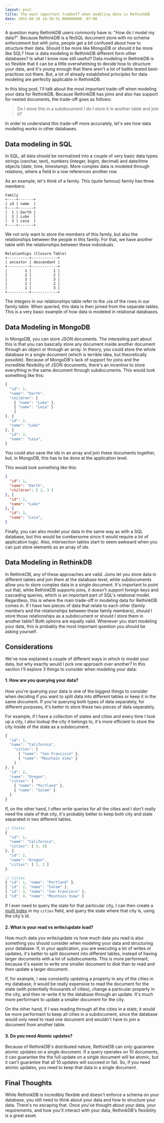 ```yaml
---
layout: post
title: The most important tradeoff when modeling data in RethinkDB
date: 2015-06-26 14:30:51.000000000 -07:00
---
```

A question many RethinkDB users commonly have is: "How do I model my data?". Because RethinkDB is a NoSQL document store with no schema enforcement but with joins, people get a bit confused about how to structure their data. Should it be more like MongoDB or should it be more like SQL? How is data modeling in RethinkDB different form other databases? Is what I know now still useful? Data modeling in RethinkDB is so flexible that it can be a little overwhelming to decide how to structure your data, and it's young enough that there aren't a lot of battle tested best-practices out there. But, a lot of already established principles for data modeling are perfectly applicable in RethinkDB.

In this blog post, I'll talk about the most important trade-off when modeling your data for RethinkDB. Because RethinkDB has joins and also has support for nested documents, the trade-off goes as follows: 

> Do I store this in a subdocument I do I store it in another table and join it?

In order to understand this trade-off more accurately,  let's see how data modeling works in other databases.

## Data modeling in SQL

In SQL, all data should be normalized into a couple of very basic data types: strings (varchar, text), numbers (integer, bigint, decimal) and date/time objects (date, time, timestamp). More complex data is modeled through relations, where a field in a row references another row.

As an example, let's think of a family. This (quite famous) family has three members: 

```
Family
+----+-------+
| id | name  |
+----+-------+
|  1 | Darth |
|  2 | Luke  |
|  3 | Leia  |
+----+-------+
```
We not only want to store the members of this family, but also the relationships between the people in this family. For that, we have another table with the relationships between these individuals.

```
Relationhips (Closure Table)
+----------+------------+
| ancestor | descendant |
+----------+------------+
|        1 |          1 |
|        2 |          2 |
|        3 |          3 |
|        1 |          2 |
|        1 |          3 |
+----------+------------+
```
The integers in our relationships table refer to the `id`s of the rows in our family table. When queried, this data is then joined from the separate tables. This is a very basic example of how data is modeled in relational databases.

## Data Modeling in MongoDB

In MongoDB, you can store JSON documents. The interesting part about this is that you can basically store any document inside another document through an object or through an array. In theory, you could store the whole database in a single document (which is terrible idea, but theoretically possible). Because of MongoDB's lack of support for joins and the incredible flexibility of JSON documents, there's an incentive to store everything in the same document through subdocuments. This would look something like this:

```javascript
{
  "id": 1,
  "name": "Darth", 
  "children": [ 
    { "name": "Luke" },
    { "name": "Leia" } 
    ]
}, {
  "id": 2,
  "name": "Luke"
}, {
  "id": 3,
  "name": "Leia",
}
```

You could also save the ids in an array and join these documents together, but, in MongoDB, this has to be done at the application level. 

This would look something like this:

```json
{
  "id": 1,
  "name": "Darth", 
  "children": [ 2, 3 ] 
}, {
  "id": 2,
  "name": "Luke"
}, {
  "id": 3,
  "name": "Leia",
}
```

Finally, you can also model your data in the same way as with a SQL database, but this would be cumbersome since it would require a lot of application logic. Also, intersection tables start to seem awkward when you can just store elements as an array of ids. 

## Data Modeling in RethinkDB

In RethinkDB, any of these approaches are valid. Joins let you store data in different tables and join them at the database level, while subdocuments allow you to store complex data in a single document. It's important to point out that, while RethinkDB supports joins, it doesn't support foreign keys and cascading queries, which is an important part of SQL's relational model. Regardless, this is where the main trade-off in modeling data for RethinkDB comes in. If I have two pieces of data that relate to each other (family members and the relationships between these family members), should I store those relationships as a subdocument or should I store them in another table? Both options are equally valid. Whenever you start modeling your data, this is probably the most important question you should be asking yourself.

## Considerations

We've now explained a couple of different ways in which to model your data, but why exactly would I pick one approach over another? In this section I'll explore 3 things to consider when modeling your data: 

#### 1. How are you querying your data?

How you're querying your data is one of the biggest things to consider when deciding if you want to split data into different tables or keep it in the same document. If you're querying both types of data separately, for different purposes, it's better to store these two pieces of data separately. 

For example, if I have a collection of states and cities and every time I look up a city, I also lookup the city it belongs to, it's more efficient to store the city inside of the state as a subdocument.

```javascript
{ 
  "id": 1, 
  "name": "California",
    "cities": [
      { "name": "San Francisco" },
      { "name": "Mountain View" }
    ]
}, {
  "id": 2, 
  "name": "Oregon",
  "cities": [
    { "name": "Portland" },
    { "name": "Salem" }
  ]
} 
```

If, on the other hand, I often write queries for all the cities and I don't really need the state of that city, it's probably better to keep both city and state separated in two different tables.

```javascript
// States
{ 
  "id": 1, 
  "name": "California",
  "cities": [ 3, 4] 
}, {
  "id": 2, 
  "name": "Oregon",
  "cities": [ 1, 2 ]
}

// Cities
{ "id": 1, "name": "Portland" },
{ "id": 2, "name": "Salem" },
{ "id": 3, "name": "San Francisco" },
{ "id": 4, "name": "Mountain View" }
```

If I ever need to query the state for that particular city, I can then create a [multi index](http://rethinkdb.com/docs/secondary-indexes/javascript/#multi-indexes) in my `cities` field, and query the state where that city is, using the city's id.

#### 2. What is your read vs write/update load?

How much data you write/update vs how much data you read is also something you should consider when modeling your data and structuring your database. If, in your application, you are executing a lot of writes or updates, it's better to split document into different tables, instead of having larger documents with a lot of subdocuments. This is more performant, because it's easier to write one smaller document to disk than to read and then update a larger document.

If, for example, I was constantly updating a property in any of the cities in my database, it would be really expensive to read the document for the state (with potentially thousands of cities), change a particular property in the city, and then re-write it to the database through an update. It's much more performant to update a smaller document for the city. 

On the other hand, if I was reading through all the cities in a state, it would be more performant to keep all cities in a subdocument, since the database would only need to read one document and wouldn't have to join a document from another table.

#### 3. Do you need Atomic updates?

Because of RethinkDB's distributed nature, RethinkDB can only guarantee atomic updates on a single document. If a query operates on 10 documents, it can guarantee the the full update on a single document will be atomic, but it can't guarantee that all 10 updates will succeed or fail. So, if you need atomic updates, you need to keep that data in a single document. 

## Final Thoughts

While RethinkDB is incredibly flexible and doesn't enforce a schema on your database, you still need to think about your data and how to structure your data. There's no escaping that. Once you've thought about your data, your requirements, and how you'll interact with your data, RethinkDB's flexibility is a great asset.
